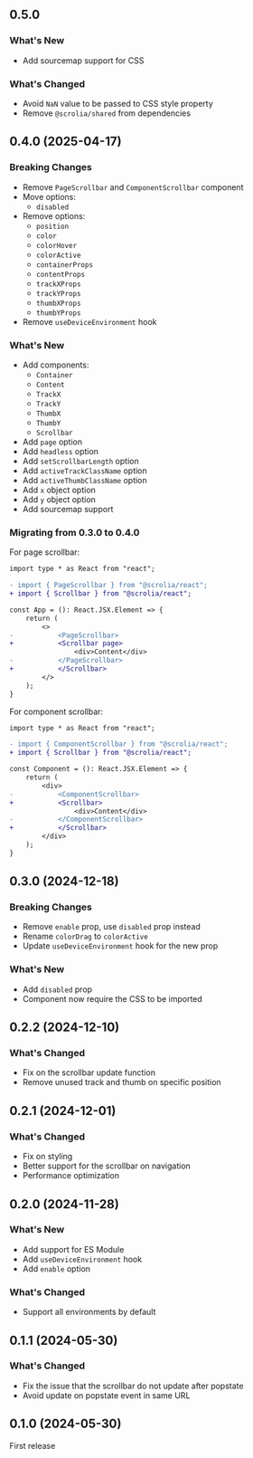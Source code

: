 ## 0.5.0

### What's New

- Add sourcemap support for CSS

### What's Changed

- Avoid `NaN` value to be passed to CSS style property
- Remove `@scrolia/shared` from dependencies

## 0.4.0 (2025-04-17)

### Breaking Changes

- Remove `PageScrollbar` and `ComponentScrollbar` component
- Move options:
    - `disabled`
- Remove options:
    - `position`
    - `color`
    - `colorHover`
    - `colorActive`
    - `containerProps`
    - `contentProps`
    - `trackXProps`
    - `trackYProps`
    - `thumbXProps`
    - `thumbYProps` 
- Remove `useDeviceEnvironment` hook

### What's New

- Add components:
    - `Container`
    - `Content`
    - `TrackX`
    - `TrackY`
    - `ThumbX`
    - `ThumbY`
    - `Scrollbar`
- Add `page` option
- Add `headless` option
- Add `setScrollbarLength` option
- Add `activeTrackClassName` option
- Add `activeThumbClassName` option
- Add `x` object option
- Add `y` object option
- Add sourcemap support

### Migrating from 0.3.0 to 0.4.0

For page scrollbar:

```diff
import type * as React from "react";

- import { PageScrollbar } from "@scrolia/react";
+ import { Scrollbar } from "@scrolia/react";

const App = (): React.JSX.Element => {
    return (
        <>
-           <PageScrollbar>
+           <Scrollbar page>
                <div>Content</div>
-           </PageScrollbar>
+           </Scrollbar>
        </>
    );
}
```

For component scrollbar:

```diff
import type * as React from "react";

- import { ComponentScrollbar } from "@scrolia/react";
+ import { Scrollbar } from "@scrolia/react";

const Component = (): React.JSX.Element => {
    return (
        <div>
-           <ComponentScrollbar>
+           <Scrollbar>
                <div>Content</div>
-           </ComponentScrollbar>
+           </Scrollbar>
        </div>
    );
}
```

## 0.3.0 (2024-12-18)

### Breaking Changes

- Remove `enable` prop, use `disabled` prop instead
- Rename `colorDrag` to `colorActive`
- Update `useDeviceEnvironment` hook for the new prop

### What's New

- Add `disabled` prop
- Component now require the CSS to be imported

## 0.2.2 (2024-12-10)

### What's Changed

- Fix on the scrollbar update function
- Remove unused track and thumb on specific position

## 0.2.1 (2024-12-01)

### What's Changed

- Fix on styling
- Better support for the scrollbar on navigation
- Performance optimization

## 0.2.0 (2024-11-28)

### What's New

- Add support for ES Module
- Add `useDeviceEnvironment` hook
- Add `enable` option

### What's Changed

- Support all environments by default

## 0.1.1 (2024-05-30)

### What's Changed

- Fix the issue that the scrollbar do not update after popstate
- Avoid update on popstate event in same URL
 
## 0.1.0 (2024-05-30)

First release
